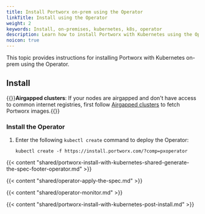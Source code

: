 ```yaml
---
title: Install Portworx on-prem using the Operator
linkTitle: Install using the Operator
weight: 2
keywords: Install, on-premises, kubernetes, k8s, operator
description: Learn how to install Portworx with Kubernetes using the Operator
noicon: true
---
```


This topic provides instructions for installing Portworx with Kubernetes on-prem using the Operator.

## Install

{{<info>}}**Airgapped clusters**: If your nodes are airgapped and don't have access to common internet registries, first follow [Airgapped clusters](/portworx-install-with-kubernetes/on-premise/airgapped) to fetch Portworx images.{{</info>}}

### Install the Operator

1. Enter the following `kubectl create` command to deploy the Operator:

    ```text
    kubectl create -f https://install.portworx.com/?comp=pxoperator
    ```

{{< content "shared/portworx-install-with-kubernetes-shared-generate-the-spec-footer-operator.md" >}}

{{< content "shared/operator-apply-the-spec.md" >}}

{{< content "shared/operator-monitor.md" >}}

{{< content "shared/portworx-install-with-kubernetes-post-install.md" >}}